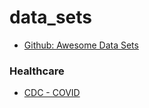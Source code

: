 # data_sets

- [Github: Awesome Data Sets](https://github.com/awesomedata/awesome-public-datasets)

### Healthcare
- [CDC - COVID](https://data.cdc.gov/Case-Surveillance/COVID-19-Case-Surveillance-Public-Use-Data/vbim-akqf)
